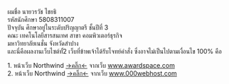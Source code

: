 

<p><a>ผมชื่อ นายวรวัช ไชยธิ</a><br />
<a>รหัสนักศึกษา 5808311007</a><br />
<a>ปัจจุบัน ศึกษาอยู่ในระดับปริญญาตรี ชั้นปีที่ 3<br />
<a>คณะ เทคโนโลยีสารสนเทศ  สาขา คอมพิวเตอร์ธุรกิจ</a><br />
<a>มหาวิทยาลัยเนชั่น จังหวัดสำปาง</a><br />
<a>และนี่คือผลงานเว็บไซต์ทั้2 เว็บที่ข้าพเจ้าได้รับโจทย์คำสั่ง ซึ่งอาจไม่เป็นไปตามเงื่อนไข 100% คือ </a><br />

<a>1. หน้าเว็บ Northwind <a href="https://worawatest.000webhostapp.com/index.php">-&gt;คลิ๊ก&lt;-</a> จากเว็บ www.awardspace.com </a><br />
<a>2. หน้าเว็บ Northwind <a href="http://taxtest.atwebpages.com/Mybusi/index.php">-&gt;คลิ๊ก&lt;-</a> จากเว็บ www.000webhost.com </a><br /></a></p>

